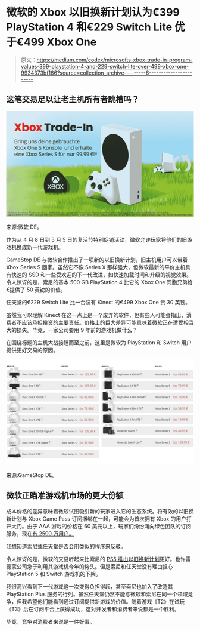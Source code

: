 # 微软的 Xbox 以旧换新计划认为€399 PlayStation 4 和€229 Switch Lite 优于€499 Xbox One

> 原文：<https://medium.com/codex/microsofts-xbox-trade-in-program-values-399-playstation-4-and-229-switch-lite-over-499-xbox-one-9934373bf166?source=collection_archive---------6----------------------->

## 这笔交易足以让老主机所有者跳槽吗？

![](img/4aa87ae9729a097a145d9f4daf17418e.png)

来源:微软 DE。

作为从 4 月 8 日到 5 月 5 日的复活节特别促销活动，微软允许玩家将他们的旧游戏机换成新一代游戏机。

GameStop DE 与微软合作推出了一项新的以旧换新计划，旧主机用户可以带着 Xbox Series S 回家。虽然它不像 Series X 那样强大，但微软最新的平价主机具有快速的 SSD 和一些受欢迎的下一代改进，如快速加载时间和升级的视觉效果。令人惊讶的是，索尼的基本 500 GB PlayStation 4 比它的 Xbox One 同胞兄弟给€提供了 50 英镑的价值。

任天堂的€229 Switch Lite 比一台装有 Kinect 的€499 Xbox One 贵 30 英镑。

虽然我可以理解 Kinect 在这一点上是一个废弃的软件，但有些人可能会指出，消费者不应该承担投资的主要责任。价格上的巨大差异可能意味着微软正在遭受相当大的损失。毕竟，一家公司要用 9 年前的游戏机做什么？

在围绕标题的主机大战接踵而至之前，这里是微软为 PlayStation 和 Switch 用户提供更好交易的原因。

![](img/481d96725d5cd788748cd0d92b3ed13d.png)

来源:GameStop DE。

## 微软正瞄准游戏机市场的更大份额

成本价格的差异意味着微软试图吸引新的玩家进入它的生态系统。将有效的以旧换新计划与 Xbox Game Pass 订阅捆绑在一起，可能会为首次拥有 Xbox 的用户打开大门。由于 AAA 游戏的价格在 60 美元以上，玩家们纷纷涌向绿色团队的订阅服务，现在[有 2500 万用户。](https://www.windowscentral.com/xbox-game-pass-reaches-25-million-subscribers#:~:text=Xbox%20Game%20Pass%20reached%2025,million%20subscribers%20a%20year%20later.)

我想知道索尼或任天堂是否会用类似的程序来反驳。

令人惊讶的是，微软的交易听起来比索尼的 [PS5 推出以旧换新计划](https://www.androidauthority.com/how-to-trade-in-your-ps4-for-ps5-1163649/)更好。也许雷德蒙公司急于利用其游戏机今年的势头。但是索尼和任天堂没有理由担心 PlayStation 5 和 Switch 游戏机的下架。

我很高兴看到下一代游戏这一次变得负担得起，甚至索尼也加入了改造其 PlayStation Plus 服务的行列。虽然任天堂仍然不能与微软和索尼在同一个领域竞争，但我希望他们能看到通过订阅提供新游戏的价值。随着游戏《T2》在试玩《T3》后在订阅平台上获得成功，这对开发者和消费者来说都是一个胜利。

毕竟，竞争对消费者来说是一件好事。